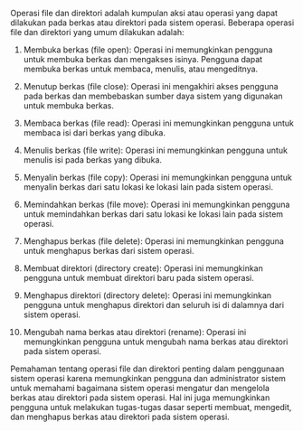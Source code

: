 Operasi file dan direktori adalah kumpulan aksi atau operasi yang dapat dilakukan pada berkas atau direktori pada sistem operasi. Beberapa operasi file dan direktori yang umum dilakukan adalah:

1.  Membuka berkas (file open): Operasi ini memungkinkan pengguna untuk membuka berkas dan mengakses isinya. Pengguna dapat membuka berkas untuk membaca, menulis, atau mengeditnya.
    
2.  Menutup berkas (file close): Operasi ini mengakhiri akses pengguna pada berkas dan membebaskan sumber daya sistem yang digunakan untuk membuka berkas.
    
3.  Membaca berkas (file read): Operasi ini memungkinkan pengguna untuk membaca isi dari berkas yang dibuka.
    
4.  Menulis berkas (file write): Operasi ini memungkinkan pengguna untuk menulis isi pada berkas yang dibuka.
    
5.  Menyalin berkas (file copy): Operasi ini memungkinkan pengguna untuk menyalin berkas dari satu lokasi ke lokasi lain pada sistem operasi.
    
6.  Memindahkan berkas (file move): Operasi ini memungkinkan pengguna untuk memindahkan berkas dari satu lokasi ke lokasi lain pada sistem operasi.
    
7.  Menghapus berkas (file delete): Operasi ini memungkinkan pengguna untuk menghapus berkas dari sistem operasi.
    
8.  Membuat direktori (directory create): Operasi ini memungkinkan pengguna untuk membuat direktori baru pada sistem operasi.
    
9.  Menghapus direktori (directory delete): Operasi ini memungkinkan pengguna untuk menghapus direktori dan seluruh isi di dalamnya dari sistem operasi.
    
10.  Mengubah nama berkas atau direktori (rename): Operasi ini memungkinkan pengguna untuk mengubah nama berkas atau direktori pada sistem operasi.
    

Pemahaman tentang operasi file dan direktori penting dalam penggunaan sistem operasi karena memungkinkan pengguna dan administrator sistem untuk memahami bagaimana sistem operasi mengatur dan mengelola berkas atau direktori pada sistem operasi. Hal ini juga memungkinkan pengguna untuk melakukan tugas-tugas dasar seperti membuat, mengedit, dan menghapus berkas atau direktori pada sistem operasi.